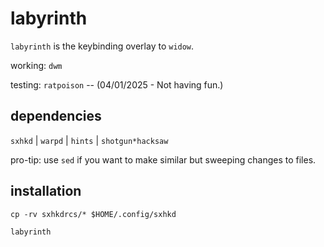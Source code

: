 # labyrinth

`labyrinth` is the keybinding overlay to `widow`.

working: `dwm`

testing: `ratpoison` -- (04/01/2025 - Not having fun.)

## dependencies

`sxhkd` |
`warpd` | 
`hints` | `shotgun*hacksaw`


pro-tip: use `sed` if you want to make similar but sweeping changes to files.

## installation

`cp -rv sxhkdrcs/* $HOME/.config/sxhkd` 

`labyrinth`
